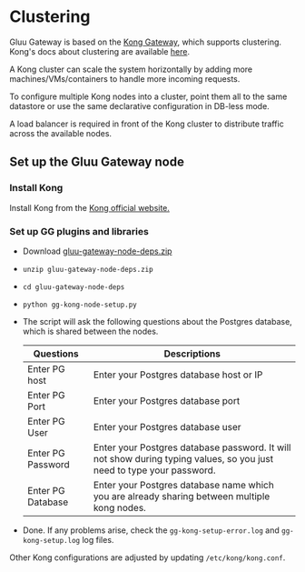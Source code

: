 # Clustering

Gluu Gateway is based on the [Kong Gateway](https://konghq.com/kong/), which supports clustering. Kong's docs about clustering are available [here](https://docs.konghq.com/1.3.x/clustering/).

A Kong cluster can scale the system horizontally by adding more machines/VMs/containers to handle more incoming requests.

To configure multiple Kong nodes into a cluster, point them all to the same datastore or use the same declarative configuration in DB-less mode.

A load balancer is required in front of the Kong cluster to distribute traffic across the available nodes.

## Set up the Gluu Gateway node

### Install Kong

Install Kong from the [Kong official website.](https://konghq.com/install/)

### Set up GG plugins and libraries

- Download [gluu-gateway-node-deps.zip](https://github.com/GluuFederation/gluu-gateway/raw/version_4.0/gluu-gateway-node-deps.zip)

- `unzip gluu-gateway-node-deps.zip`

- `cd gluu-gateway-node-deps`

- `python gg-kong-node-setup.py`

- The script will ask the following questions about the Postgres database, which is shared between the nodes.

    | Questions | Descriptions |
    |-----------|--------------|
    |Enter PG host|Enter your Postgres database host or IP|
    |Enter PG Port|Enter your Postgres database port|
    |Enter PG User|Enter your Postgres database user|
    |Enter PG Password|Enter your Postgres database password. It will not show during typing values, so you just need to type your password.|
    |Enter PG Database|Enter your Postgres database name which you are already sharing between multiple kong nodes.|
    
- Done. If any problems arise, check the `gg-kong-setup-error.log` and `gg-kong-setup.log` log files.

Other Kong configurations are adjusted by updating `/etc/kong/kong.conf`.

<!--
## Deploy Gluu-Gateway node as Docker container

Coming soon. 
-->
